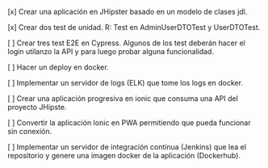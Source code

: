 [x] Crear una aplicación en JHipster basado en un modelo de clases jdl.

[x] Crear dos test de unidad. R: Test en AdminUserDTOTest y UserDTOTest.

[ ] Crear tres test E2E en Cypress. Algunos de los test deberán hacer el login utilanzo la API y para luego probar alguna funcionalidad.

[ ] Hacer un deploy en docker.

[ ] Implementar un servidor de logs (ELK) que tome los logs en docker.

[ ] Crear una aplicación progresiva en ionic que consuma una API del proyecto JHipste. 

[ ] Convertir la aplicación Ionic en PWA permitiendo que pueda funcionar sin conexión.

[ ] Implementar un servidor de integración contínua (Jenkins) que lea el repositorio y genere una imagen docker de la aplicación (Dockerhub). 